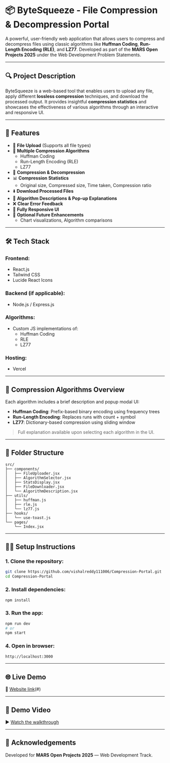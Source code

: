 # 📦 ByteSqueeze - File Compression & Decompression Portal

A powerful, user-friendly web application that allows users to compress and decompress files using classic algorithms like **Huffman Coding**, **Run-Length Encoding (RLE)**, and **LZ77**. Developed as part of the **MARS Open Projects 2025** under the Web Development Problem Statements.

---

## 🔍 Project Description

ByteSqueeze is a web-based tool that enables users to upload any file, apply different **lossless compression** techniques, and download the processed output. It provides insightful **compression statistics** and showcases the effectiveness of various algorithms through an interactive and responsive UI.

---

## 🚀 Features

- 📁 **File Upload** (Supports all file types)  
- 🧠 **Multiple Compression Algorithms**  
  - Huffman Coding  
  - Run-Length Encoding (RLE)  
  - LZ77  
- 🔄 **Compression & Decompression**  
- 📊 **Compression Statistics**  
  - Original size, Compressed size, Time taken, Compression ratio  
- ⬇️ **Download Processed Files**  
- 📘 **Algorithm Descriptions & Pop-up Explanations**  
- ❌ **Clear Error Feedback**  
- 📱 **Fully Responsive UI**  
- 🌱 **Optional Future Enhancements**  
  - Chart visualizations, Algorithm comparisons

---

## 🛠️ Tech Stack

### Frontend:
- React.js  
- Tailwind CSS  
- Lucide React Icons  

### Backend (if applicable):
- Node.js / Express.js

### Algorithms:
- Custom JS implementations of:
  - Huffman Coding  
  - RLE  
  - LZ77

### Hosting:
- Vercel
---

## 🧠 Compression Algorithms Overview

Each algorithm includes a brief description and popup modal UI:

- **Huffman Coding**: Prefix-based binary encoding using frequency trees  
- **Run-Length Encoding**: Replaces runs with count + symbol  
- **LZ77**: Dictionary-based compression using sliding window  

> Full explanation available upon selecting each algorithm in the UI.

---


## 📁 Folder Structure

```
src/
├── components/
│   ├── FileUploader.jsx
│   ├── AlgorithmSelector.jsx
│   ├── StatsDisplay.jsx
│   ├── FileDownloader.jsx
│   └── AlgorithmDescription.jsx
├── utils/
│   ├── huffman.js
│   ├── rle.js
│   └── lz77.js
├── hooks/
│   └── use-toast.js
└── pages/
    └── Index.jsx
```

---

## 🧑‍💻 Setup Instructions

### 1. Clone the repository:
```bash
git clone https://github.com/vishalreddy111006/Compression-Portal.git
cd Compression-Portal
```

### 2. Install dependencies:
```bash
npm install
```

### 3. Run the app:
```bash
npm run dev
# or
npm start
```

### 4. Open in browser:
```bash
http://localhost:3000
```

---

## 🌐 Live Demo

🔗 [Website link](https://byte-squeeze-blue.vercel.app/)(#)

---

## 🎥 Demo Video

▶️ [Watch the walkthrough](https://drive.google.com/file/d/1wHgvw41Rxm0-YkcPAjIKoTAMHwmPV7La/view?usp=sharing)

---


## 🙌 Acknowledgements

Developed for **MARS Open Projects 2025** — Web Development Track.
